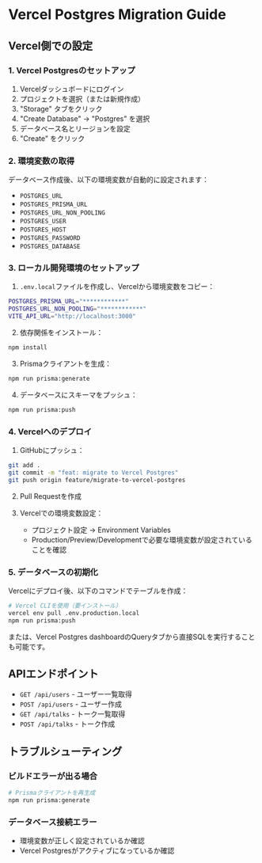 # Vercel Postgres Migration Guide

## Vercel側での設定

### 1. Vercel Postgresのセットアップ

1. Vercelダッシュボードにログイン
2. プロジェクトを選択（または新規作成）
3. "Storage" タブをクリック
4. "Create Database" → "Postgres" を選択
5. データベース名とリージョンを設定
6. "Create" をクリック

### 2. 環境変数の取得

データベース作成後、以下の環境変数が自動的に設定されます：
- `POSTGRES_URL`
- `POSTGRES_PRISMA_URL`
- `POSTGRES_URL_NON_POOLING`
- `POSTGRES_USER`
- `POSTGRES_HOST`
- `POSTGRES_PASSWORD`
- `POSTGRES_DATABASE`

### 3. ローカル開発環境のセットアップ

1. `.env.local`ファイルを作成し、Vercelから環境変数をコピー：
```bash
POSTGRES_PRISMA_URL="************"
POSTGRES_URL_NON_POOLING="************"
VITE_API_URL="http://localhost:3000"
```

2. 依存関係をインストール：
```bash
npm install
```

3. Prismaクライアントを生成：
```bash
npm run prisma:generate
```

4. データベースにスキーマをプッシュ：
```bash
npm run prisma:push
```

### 4. Vercelへのデプロイ

1. GitHubにプッシュ：
```bash
git add .
git commit -m "feat: migrate to Vercel Postgres"
git push origin feature/migrate-to-vercel-postgres
```

2. Pull Requestを作成

3. Vercelでの環境変数設定：
   - プロジェクト設定 → Environment Variables
   - Production/Preview/Developmentで必要な環境変数が設定されていることを確認

### 5. データベースの初期化

Vercelにデプロイ後、以下のコマンドでテーブルを作成：

```bash
# Vercel CLIを使用（要インストール）
vercel env pull .env.production.local
npm run prisma:push
```

または、Vercel Postgres dashboardのQueryタブから直接SQLを実行することも可能です。

## APIエンドポイント

- `GET /api/users` - ユーザー一覧取得
- `POST /api/users` - ユーザー作成
- `GET /api/talks` - トーク一覧取得
- `POST /api/talks` - トーク作成

## トラブルシューティング

### ビルドエラーが出る場合

```bash
# Prismaクライアントを再生成
npm run prisma:generate
```

### データベース接続エラー

- 環境変数が正しく設定されているか確認
- Vercel Postgresがアクティブになっているか確認
